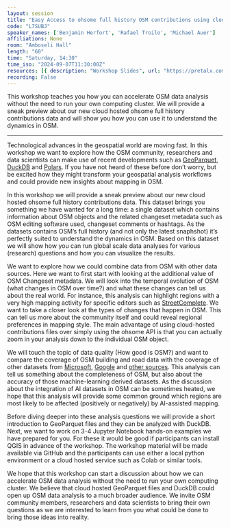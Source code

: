 ```yaml
---
layout: session
title: "Easy Access to ohsome full history OSM contributions using cloud hosted GeoParquet"
code: "L7SUBJ"
speaker_names: ['Benjamin Herfort', 'Rafael Troilo', 'Michael Auer']
affiliations: None
room: "Amboseli Hall"
length: "60"
time: "Saturday, 14:30"
time_iso: "2024-09-07T11:30:00Z"
resources: [{ description: "Workshop Slides", url: "https://pretalx.com/media/sotm2024/submissions/L7SUBJ/resources/Workshop-SotM2024-ohsome-Geoparquet_4iOAJRM.pdf" },{ description: "Workshop Book", url: "https://giscience.github.io/sotm-2024-ohsome-data-insights-workshop/intro.html" },{ description: "Github Repository", url: "https://github.com/GIScience/sotm-2024-ohsome-data-insights-workshop" }]
recording: False
---
```


This workshop teaches you how you can accelerate OSM data analysis without the need to run your own computing cluster. We will provide a sneak preview about our new cloud hosted ohsome full history contributions data and will show you how you can use it to understand the dynamics in OSM.

<hr>

Technological advances in the geospatial world are moving fast. In this workshop we want to explore how the OSM community, researchers and data scientists can make use of recent developments such as [GeoParquet](https://geoparquet.org/), [DuckDB](https://duckdb.org/) and [Polars](https://pola.rs/). If you have not heard of these before don’t worry, but be excited how they might transform your geospatial analysis workflows and could provide new insights about mapping in OSM.

In this workshop we will provide a sneak preview about our new cloud hosted ohsome full history contributions data. This dataset brings you something we have wanted for a long time: a single dataset which contains information about OSM objects and the related changeset metadata such as OSM editing software used, changeset comments or hashtags. As the datasets contains OSM’s full history (and not only the latest snaphshot) it’s perfectly suited to understand the dynamics in OSM. Based on this dataset we will show how you can run global scale data analyses for various (research) questions and how you can visualize the results.

We want to explore how we could combine data from OSM with other data sources. Here we want to first start with looking at the additional value of OSM Changeset metadata. We will look into the temporal evolution of OSM (what changes in OSM over time?) and what these changes can tell us about the real world. For instance, this analysis can highlight regions with a very high mapping activity for specific editors such as [StreetComplete](https://streetcomplete.app/). We want to take a closer look at the types of changes that happen in OSM. This can tell us more about the community itself and could reveal regional preferences in mapping style. The main advantage of using cloud-hosted contributions files over simply using the ohsome API is that you can actually zoom in your analysis down to the individual OSM object.

We will touch the topic of data quality (How good is OSM?) and want to compare the coverage of OSM building and road data with the coverage of other datasets from [Microsoft](https://github.com/microsoft/GlobalMLBuildingFootprints), [Google](https://sites.research.google/open-buildings/) and [other sources](https://source.coop/). This analysis can tell us something about the completeness of OSM, but also about the accuracy of those machine-learning derived datasets. As the discussion about the integration of AI datasets in OSM can be sometimes heated, we hope that this analysis will provide some common ground which regions are most likely to be affected (positively or negatively) by AI-assisted mapping.

Before diving deeper into these analysis questions we will provide a short introduction to GeoParquet files and they can be analyzed with DuckDB.  Next, we want to work on 3-4 Jupyter Notebook hands-on examples we have prepared for you. For these it would be good if participants can install QGIS in advance of the workshop. The workshop material will be made available via GitHub and the participants can use either a local python environment or a cloud hosted service such as Colab or similar tools.

We hope that this workshop can start a discussion about how we can accelerate OSM data analysis without the need to run your own computing cluster. We believe that cloud hosted GeoParquet files and DuckDB could open up OSM data analysis to a much broader audience. We invite OSM community members, researchers and data scientists to bring their own questions as we are interested to learn from you what could be done to bring those ideas into reality.

